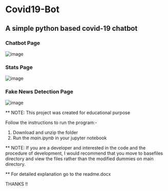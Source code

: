 # Covid19-Bot
## A simple python based covid-19 chatbot

### Chatbot Page
![image](https://github.com/SubhamAshok/Covid19-Bot/assets/65991579/062b6868-06af-4a46-aa34-7defcbf01629)

### Stats Page
![image](https://github.com/SubhamAshok/Covid19-Bot/assets/65991579/8c3aa75c-125e-4d10-b5ba-6b6ed1a659b8)

### Fake News Detection Page
![image](https://github.com/SubhamAshok/Covid19-Bot/assets/65991579/e4bf46e8-e004-4e5a-a407-6304552c621d)


** NOTE: This project was created for educational purpose

Follow the instructions to run the program:-
1. Download and unzip the folder 
2. Run the *main.ipynb* in your jupyter notebook 

** NOTE: If you are a developer and interested in the code and the procedure of development, I would recommend that you move to basefiles directory and view the files rather than the modified dummies on main directory.

** For detailed explanation go to the readme.docx

THANKS !!
